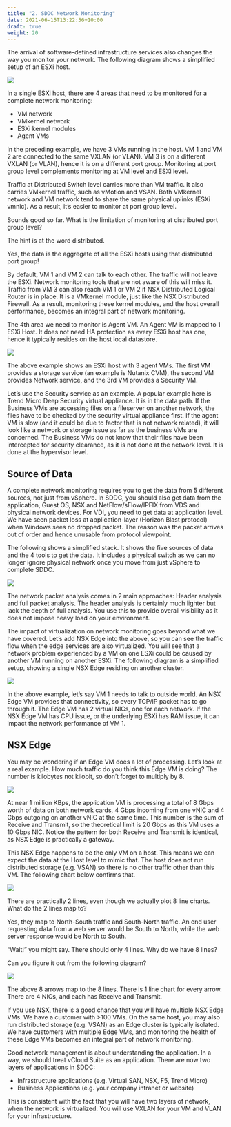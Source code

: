 ```yaml
---
title: "2. SDDC Network Monitoring"
date: 2021-06-15T13:22:56+10:00
draft: true
weight: 20
---
```


The arrival of software-defined infrastructure services also changes the way you monitor your network. The following diagram shows a simplified setup of an ESXi host.

![](2.5.2-fig-1.png)

In a single ESXi host, there are 4 areas that need to be monitored for a complete network monitoring:
- VM network
- VMkernel network
- ESXi kernel modules
- Agent VMs

In the preceding example, we have 3 VMs running in the host. VM 1 and VM 2 are connected to the same VXLAN (or VLAN). VM 3 is on a different VXLAN (or VLAN), hence it is on a different port group. Monitoring at port group level complements monitoring at VM level and ESXi level.

Traffic at Distributed Switch level carries more than VM traffic. It also carries VMkernel traffic, such as vMotion and VSAN. Both VMkernel network and VM network tend to share the same physical uplinks (ESXi vmnic). As a result, it’s easier to monitor at port group level. 

Sounds good so far. What is the limitation of monitoring at distributed port group level?

The hint is at the word distributed.

Yes, the data is the aggregate of all the ESXi hosts using that distributed port group!

By default, VM 1 and VM 2 can talk to each other. The traffic will not leave the ESXi. Network monitoring tools that are not aware of this will miss it. Traffic from VM 3 can also reach VM 1 or VM 2 if NSX Distributed Logical Router is in place. It is a VMkernel module, just like the NSX Distributed Firewall. As a result, monitoring these kernel modules, and the host overall performance, becomes an integral part of network monitoring.

The 4th area we need to monitor is Agent VM. An Agent VM is mapped to 1 ESXi Host. It does not need HA protection as every ESXi host has one, hence it typically resides on the host local datastore.

![](2.5.2-fig-2.png)

The above example shows an ESXi host with 3 agent VMs. The first VM provides a storage service (an example is Nutanix CVM), the second VM provides Network service, and the 3rd VM provides a Security VM.

Let’s use the Security service as an example. A popular example here is Trend Micro Deep Security virtual appliance. It is in the data path. If the Business VMs are accessing files on a fileserver on another network, the files have to be checked by the security virtual appliance first. If the agent VM is slow (and it could be due to factor that is not network related), it will look like a network or storage issue as far as the business VMs are concerned. The Business VMs do not know that their files have been intercepted for security clearance, as it is not done at the network level. It is done at the hypervisor level.

## Source of Data

A complete network monitoring requires you to get the data from 5 different sources, not just from vSphere. In SDDC, you should also get data from the application, Guest OS, NSX and NetFlow/sFlow/IPFIX from VDS and physical network devices. For VDI, you need to get data at application level. We have seen packet loss at application-layer (Horizon Blast protocol) when Windows sees no dropped packet. The reason was the packet arrives out of order and hence unusable from protocol viewpoint.

The following shows a simplified stack. It shows the five sources of data and the 4 tools to get the data. It includes a physical switch as we can no longer ignore physical network once you move from just vSphere to complete SDDC.

![](2.5.2-fig-3.png)

The network packet analysis comes in 2 main approaches: Header analysis and full packet analysis. The header analysis is certainly much lighter but lack the depth of full analysis. You use this to provide overall visibility as it does not impose heavy load on your environment.

The impact of virtualization on network monitoring goes beyond what we have covered. Let’s add NSX Edge into the above, so you can see the traffic flow when the edge services are also virtualized. You will see that a network problem experienced by a VM on one ESXi could be caused by another VM running on another ESXi. The following diagram is a simplified setup, showing a single NSX Edge residing on another cluster.

![](2.5.2-fig-4.png)

In the above example, let’s say VM 1 needs to talk to outside world. An NSX Edge VM provides that connectivity, so every TCP/IP packet has to go through it. The Edge VM has 2 virtual NICs, one for each network. If the NSX Edge VM has CPU issue, or the underlying ESXi has RAM issue, it can impact the network performance of VM 1.

## NSX Edge

You may be wondering if an Edge VM does a lot of processing. Let’s look at a real example. How much traffic do you think this Edge VM is doing? The number is kilobytes not kilobit, so don’t forget to multiply by 8.

![](2.5.2-fig-5.png)

At near 1 million KBps, the application VM is processing a total of 8 Gbps worth of data on both network cards, 4 Gbps incoming from one vNIC and 4 Gbps outgoing on another vNIC at the same time. This number is the sum of Receive and Transmit, so the theoretical limit is 20 Gbps as this VM uses a 10 Gbps NIC. Notice the pattern for both Receive and Transmit is identical, as NSX Edge is practically a gateway.

This NSX Edge happens to be the only VM on a host. This means we can expect the data at the Host level to mimic that. The host does not run distributed storage (e.g. VSAN) so there is no other traffic other than this VM. The following chart below confirms that.

![](2.5.2-fig-6.png)

There are practically 2 lines, even though we actually plot 8 line charts. What do the 2 lines map to?

Yes, they map to North-South traffic and South-North traffic. An end user requesting data from a web server would be South to North, while the web server response would be North to South.

“Wait!” you might say. There should only 4 lines. Why do we have 8 lines?

Can you figure it out from the following diagram?

![](2.5.2-fig-7.png)

The above 8 arrows map to the 8 lines. There is 1 line chart for every arrow. There are 4 NICs, and each has Receive and Transmit.

If you use NSX, there is a good chance that you will have multiple NSX Edge VMs. We have a customer with >100 VMs. On the same host, you may also run distributed storage (e.g. VSAN) as an Edge cluster is typically isolated. We have customers with multiple Edge VMs, and monitoring the health of these Edge VMs becomes an integral part of network monitoring.

Good network management is about understanding the application. In a way, we should treat vCloud Suite as an application. There are now two layers of applications in SDDC: 
- Infrastructure applications (e.g. Virtual SAN, NSX, F5, Trend Micro)
- Business Applications (e.g. your company intranet or website)

This is consistent with the fact that you will have two layers of network, when the network is virtualized. You will use VXLAN for your VM and VLAN for your infrastructure.